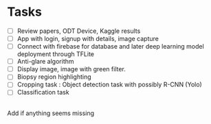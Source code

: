 
# Tasks
- [ ] Review papers, ODT Device, Kaggle results
- [ ] App with login, signup with details, image capture
- [ ] Connect with firebase for database and later deep learning model deployment through TFLite
- [ ] Anti-glare algorithm
- [ ] Display image, image with green filter.
- [ ] Biopsy region highlighting
- [ ] Cropping task : Object detection task with possibly R-CNN (Yolo)
- [ ] Classification task
<br>
Add if anything seems missing

